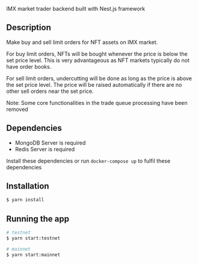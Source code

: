 IMX market trader backend built with Nest.js framework

## Description

Make buy and sell limit orders for NFT assets on IMX market.

For buy limit orders, NFTs will be bought whenever the price is below the set price level. This is very advantageous as NFT markets typically do not have order books.

For sell limit orders, undercutting will be done as long as the price is above the set price level. The price will be raised automatically if there are no other sell orders near the set price.

Note: Some core functionalities in the trade queue processing have been removed

## Dependencies

- MongoDB Server is required
- Redis Server is required

Install these dependencies or run `docker-compose up` to fulfil these dependencies

## Installation

```bash
$ yarn install
```

## Running the app

```bash
# testnet
$ yarn start:testnet

# mainnet
$ yarn start:mainnet
```
